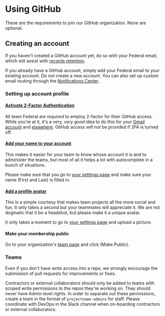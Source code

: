 # Using GitHub

These are the requirements to join our GitHub organization. None are optional.

## Creating an account 

If you haven't created a GitHub account yet, do so with your Federal email, which will assist with [records retention](http://ben.balter.com/open-source-for-government/#records).  

If you already have a GitHub account, simply add your Federal email to your existing account. Do not create a new account. You can also set up custom email routing through the [Notifications Center](https://github.com/settings/notifications).  

### Setting up account profile

#### [Activate 2-Factor Authentication](https://github.com/blog/1614-two-factor-authentication)

All team Federal are *required* to employ 2-factor for their GitHub access. While you're at it, it's a *very, very* good idea to do this for your [Gmail account](http://lifehacker.com/5932700/please-turn-on-two-factor-authentication/all) and [elsewhere](http://lifehacker.com/5938565/heres-everywhere-you-should-enable-two-factor-authentication-right-now/all). GitHub access _will not_ be provided if 2FA is turned off.

#### [Add your name to your account](https://github.com/18F/Using-GitHub/blob/master/best_practices.md#be-sure-your-account-has-your-name)


This makes it easier for your team to know whose account it is and to administer the teams, but most of all it helps a lot with autocomplete in a bunch of situations.  

Please make sure that you go to [your settings page](https://github.com/settings/profile) and make sure your name (First and Last) is filled in.  

#### [Add a profile avatar](https://github.com/18F/Using-GitHub/blob/master/best_practices.md#add-a-profile-picture)

This is a simple courtesy that makes team projects all the more social and fun.  It only takes a second but your teammates will appreciate it. We are not dogmatic that it be a headshot, but please make it a unique avatar.

It only takes a moment to go to [your settings page](https://github.com/settings/profile) and upload a picture.  

#### Make your membership public


Go to your organization's [team page](https://github.com/orgs/18F/people) and click (Make Public).  

### Teams

Even if you don't have write access into a repo, we strongly encourage the submission of pull requests for improvements or fixes.

Contractors or external collaborators should only be added to teams with scoped write permissions to the repos they're working on. They should never have Admin level rights. In order to separate out these permissions, create a team in the format of `projectname-admins` for staff. Please coordinate with DevOps in the Slack channel when on-boarding contractors or external collaborators.
